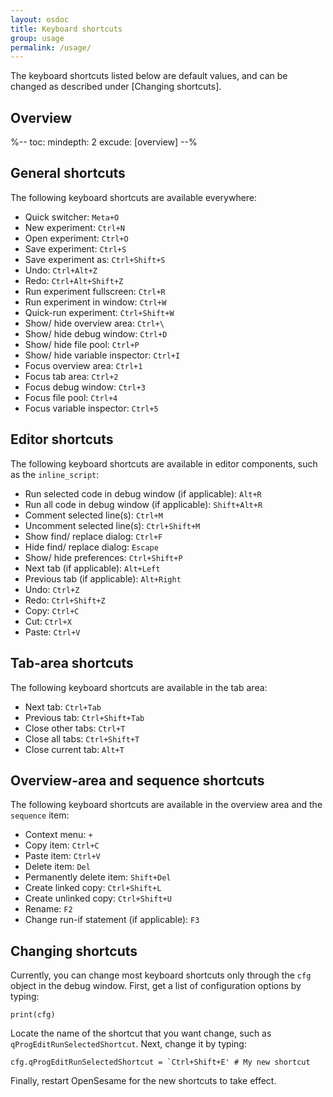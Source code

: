 ```yaml
---
layout: osdoc
title: Keyboard shortcuts
group: usage
permalink: /usage/
---
```


The keyboard shortcuts listed below are default values, and can be changed as described under [Changing shortcuts].

## Overview

%--
toc:
 mindepth: 2
 excude: [overview]
--%

## General shortcuts

The following keyboard shortcuts are available everywhere:

- Quick switcher: `Meta+O`
- New experiment: `Ctrl+N`
- Open experiment: `Ctrl+O`
- Save experiment: `Ctrl+S`
- Save experiment as: `Ctrl+Shift+S`
- Undo: `Ctrl+Alt+Z`
- Redo: `Ctrl+Alt+Shift+Z`
- Run experiment fullscreen: `Ctrl+R`
- Run experiment in window: `Ctrl+W`
- Quick-run experiment: `Ctrl+Shift+W`
- Show/ hide overview area: `Ctrl+\`
- Show/ hide debug window: `Ctrl+D`
- Show/ hide file pool: `Ctrl+P`
- Show/ hide variable inspector: `Ctrl+I`
- Focus overview area: `Ctrl+1`
- Focus tab area: `Ctrl+2`
- Focus debug window: `Ctrl+3`
- Focus file pool: `Ctrl+4`
- Focus variable inspector: `Ctrl+5`

## Editor shortcuts

The following keyboard shortcuts are available in editor components, such as the `inline_script`:

- Run selected code in debug window (if applicable): `Alt+R`
- Run all code in debug window (if applicable): `Shift+Alt+R`
- Comment selected line(s): `Ctrl+M`
- Uncomment selected line(s): `Ctrl+Shift+M`
- Show find/ replace dialog: `Ctrl+F`
- Hide find/ replace dialog: `Escape`
- Show/ hide preferences: `Ctrl+Shift+P`
- Next tab (if applicable): `Alt+Left`
- Previous tab (if applicable): `Alt+Right`
- Undo: `Ctrl+Z`
- Redo: `Ctrl+Shift+Z`
- Copy: `Ctrl+C`
- Cut: `Ctrl+X`
- Paste: `Ctrl+V`

## Tab-area shortcuts

The following keyboard shortcuts are available in the tab area:

- Next tab: `Ctrl+Tab`
- Previous tab: `Ctrl+Shift+Tab`
- Close other tabs: `Ctrl+T`
- Close all tabs: `Ctrl+Shift+T`
- Close current tab: `Alt+T`

## Overview-area and sequence shortcuts

The following keyboard shortcuts are available in the overview area and the `sequence` item:

- Context menu: `+`
- Copy item: `Ctrl+C`
- Paste item: `Ctrl+V`
- Delete item: `Del`
- Permanently delete item: `Shift+Del`
- Create linked copy: `Ctrl+Shift+L`
- Create unlinked copy: `Ctrl+Shift+U`
- Rename: `F2`
- Change run-if statement (if applicable): `F3`

## Changing shortcuts

Currently, you can change most keyboard shortcuts only through the `cfg` object in the debug window. First, get a list of configuration options by typing:

~~~ .python
print(cfg)
~~~

Locate the name of the shortcut that you want change, such as `qProgEditRunSelectedShortcut`. Next, change it by typing:

~~~ .python
cfg.qProgEditRunSelectedShortcut = `Ctrl+Shift+E' # My new shortcut
~~~

Finally, restart OpenSesame for the new shortcuts to take effect.
